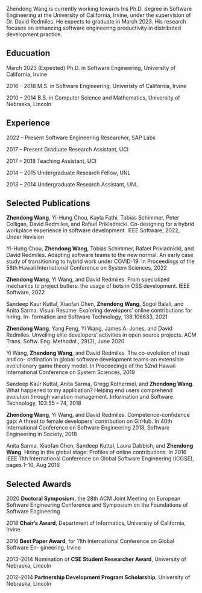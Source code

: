 Zhendong Wang is currently working towards his Ph.D. degree in Software Engineering at the University of California, Irvine, under the supervision of Dr. David Redmiles. He expects to graduate in March 2023. His research focuses on enhancing software engineering productivity in distributed development practice.

## Educuation

March 2023 (Expected)   Ph.D. in Software Engineering, University of California, Irvine

2016 – 2018             M.S. in Software Engineering, Univeristy of California, Irvine

2010 – 2014             B.S. in Computer Science and Mathematics, University of Nebraska, Lincoln

## Experience

2022 – Present          Software Engineering Researcher, SAP Labs

2017 – Present          Graduate Research Assistant, UCI

2017 – 2018             Teaching Assistant, UCI

2014 – 2015             Undergraduate Research Fellow, UNL

2013 – 2014             Undergraduate Research Assistant, UNL

## Selected Publications
**Zhendong Wang**, Yi-Hung Chou, Kayla Fathi, Tobias Schimmer, Peter Colligan,
David Redmiles, and Rafael Prikladnicki. Co-designing for a hybrid workplace
experience in software development. IEEE Software, 2022, Under Revision

Yi-Hung Chou, **Zhendong Wang**, Tobias Schimmer, Rafael Prikladnicki, and David
Redmiles. Adapting software teams to the new normal: An early case study of
transitioning to hybrid work under COVID-19. In Proceedings of the 56th Hawaii
International Conference on System Sciences, 2022

**Zhendong Wang**, Yi Wang, and David Redmiles. From specialized mechanics to
project butlers: the usage of bots in OSS development. IEEE Software, 2022

Sandeep Kaur Kuttal, Xiaofan Chen, **Zhendong Wang**, Sogol Balali, and Anita
Sarma. Visual Resume: Exploring developers’ online contributions for hiring. In-
formation and Software Technology, 138:106633, 2021

**Zhendong Wang**, Yang Feng, Yi Wang, James A. Jones, and David Redmiles.
Unveiling elite developers’ activities in open source projects. ACM Trans. Softw.
Eng. Methodol., 29(3), June 2020

Yi Wang, **Zhendong Wang**, and David Redmiles. The co-evolution of trust and co-
ordination in global software development teams-an extensible evolutionary game
theory model. In Proceedings of the 52nd Hawaii International Conference on
System Sciences, 2019

Sandeep Kaur Kuttal, Anita Sarma, Gregg Rothermel, and **Zhendong Wang**. What
happened to my application? Helping end users comprehend evolution through
variation management. Information and Software Technology, 103:55 – 74, 2018

**Zhendong Wang**, Yi Wang, and David Redmiles. Competence-confidence gap:
A threat to female developers’ contribution on GitHub. In 40th International
Conference on Software Engineering 2018, Software Engineering in Society, 2018

Anita Sarma, Xiaofan Chen, Sandeep Kuttal, Laura Dabbish, and **Zhendong
Wang**. Hiring in the global stage: Profiles of online contributions. In 2016 IEEE
11th International Conference on Global Software Engineering (ICGSE), pages
1–10, Aug 2016

## Selected Awards

2020 **Doctoral Symposium**, the 28th ACM Joint Meeting on European Software Engineering Conference and Symposium on the Foundations of Software Engineering

2018 **Chair’s Award**, Department of Informatics, University of California, Irvine

2016 **Best Paper Award**, for 11th International Conference on Global Software En-
gineering, Irvine

2013–2014 Nomination of **CSE Student Researcher Award**, University of Nebraska, Lincoln

2012–2014 **Partnership Development Program Scholarship**, University of Nebraska, Lincoln
